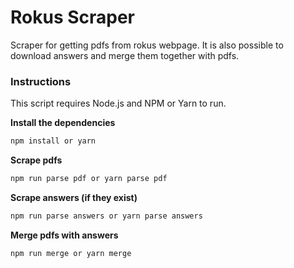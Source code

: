 # Rokus Scraper

Scraper for getting pdfs from rokus webpage. It is also possible to download answers and merge them together with pdfs.

### Instructions

This script requires Node.js and NPM or Yarn to run.

**Install the dependencies**

```sh
npm install or yarn
```

**Scrape pdfs**

```sh
npm run parse pdf or yarn parse pdf
```

**Scrape answers (if they exist)**

```sh
npm run parse answers or yarn parse answers
```

**Merge pdfs with answers**

```sh
npm run merge or yarn merge
```
